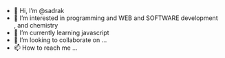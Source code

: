 - 👋 Hi, I’m @sadrak
- 👀 I’m interested in programming and WEB and SOFTWARE development , and chemistry 
- 🌱 I’m currently learning javascript
- 💞️ I’m looking to collaborate on ...
- 📫 How to reach me ...

<!---
sadraw/sadraw is a ✨ special ✨ repository because its `README.md` (this file) appears on your GitHub profile.
You can click the Preview link to take a look at your changes.
--->
